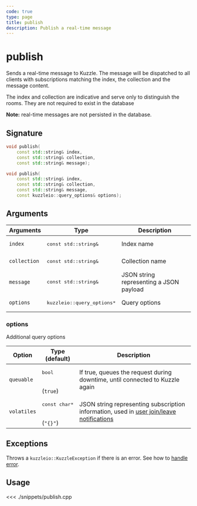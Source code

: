 ```yaml
---
code: true
type: page
title: publish
description: Publish a real-time message
---
```


# publish

Sends a real-time message to Kuzzle. The message will be dispatched to all clients with subscriptions matching the index, the collection and the message content.

The index and collection are indicative and serve only to distinguish the rooms. They are not required to exist in the database

**Note:** real-time messages are not persisted in the database.

## Signature

```cpp
void publish(
    const std::string& index,
    const std::string& collection,
    const std::string& message);

void publish(
    const std::string& index,
    const std::string& collection,
    const std::string& message,
    const kuzzleio::query_options& options);
```

## Arguments

| Arguments    | Type                                 | Description                             |
| ------------ | ------------------------------------ | --------------------------------------- |
| `index`      | <pre>const std::string&</pre>        | Index name                              |
| `collection` | <pre>const std::string&</pre>        | Collection name                         |
| `message`    | <pre>const std::string&</pre>        | JSON string representing a JSON payload |
| `options`    | <pre>kuzzleio::query_options\*</pre> | Query options                           |

### options

Additional query options

| Option      | Type<br/>(default)                   | Description                                                                                                                       |
| ----------- | ------------------------------------ | --------------------------------------------------------------------------------------------------------------------------------- |
| `queuable`  | <pre>bool</pre><br/>(`true`)         | If true, queues the request during downtime, until connected to Kuzzle again                                                      |
| `volatiles` | <pre>const char\*</pre><br/>(`"{}"`) | JSON string representing subscription information, used in [user join/leave notifications](/core/1/api/essentials/volatile-data/) |

## Exceptions

Throws a `kuzzleio::KuzzleException` if there is an error. See how to [handle error](/sdk/cpp/1/error-handling).

## Usage

<<< ./snippets/publish.cpp
